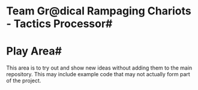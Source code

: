 # Team Gr@dical Rampaging Chariots - Tactics Processor#
# Play Area#

This area is to try out and show new ideas without adding them to the main repository. This may include example code that may not actually form part of the project.